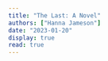 ```yaml
---
title: "The Last: A Novel"
authors: ["Hanna Jameson"]
date: "2023-01-20"
display: true
read: true
---
```


